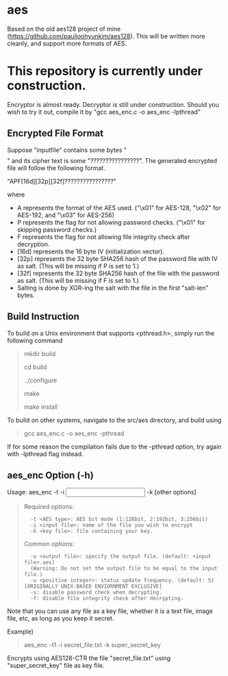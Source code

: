 # aes
Based on the old aes128 project of mine (https://github.com/pauljoohyunkim/aes128). This will be written more cleanly, and support more formats of AES.

# This repository is currently under construction.
Encryptor is almost ready. Decryptor is still under construction.
Should you wish to try it out, compile it by "gcc aes_enc.c -o aes_enc -lpthread"

## Encrypted File Format

Suppose "inputfile" contains some bytes "$$$$$$$$$$$$$$$$" and its cipher text is some "????????????????". The generated encrypted file will follow the following format.

"APF[16d][32p][32f]????????????????"

where
* A represents the format of the AES used. ("\x01" for AES-128, "\x02" for AES-192, and "\x03" for AES-256)
* P represents the flag for not allowing password checks. ("\x01" for skipping password checks.)
* F represents the flag for not allowing file integrity check after decryption.
* [16d] represents the 16 byte IV (initialization vector).
* [32p] represents the 32 byte SHA256 hash of the password file with IV as salt. (This will be missing if P is set to 1.)
* [32f] represents the 32 byte SHA256 hash of the file with the password as salt. (This will be missing if F is set to 1.)
* Salting is done by XOR-ing the salt with the file in the first "salt-len" bytes.

## Build Instruction
To build on a Unix environment that supports <pthread.h>, simply run the following command

> mkdir build
>
> cd build
>
> ../configure
>
> make
>
> make install

To build on other systems, navigate to the src/aes directory, and build using

> gcc aes_enc.c -o aes_enc -pthread

If for some reason the compilation fails due to the -pthread option, try again with -lpthread flag instead.

## aes_enc Option (-h)
Usage: aes_enc -t <AES type> -i <input file> -k <key file> [other options]


> Required options:
>
>       -t <AES type>: AES bit mode (1:128bit, 2:192bit, 3:256bit)
>       -i <input file>: name of the file you wish to encrypt
>       -k <key file>: file containing your key.
>
> Common options:
>
>       -o <output file>: specify the output file. (default: <input file>.aes)
>       (Warning: Do not set the output file to be equal to the input file.)
>       -u <positive integer>: status update frequency. (default: 5)     [ORIGINALLY UNIX-BASED ENVIORNMENT EXCLUSIVE]
>       -s: disable password check when decrypting.
>       -f: disable file integrity check after decrypting.

Note that you can use any file as a key file, whether it is a text file, image file, etc, as long as you keep it secret.

Example)
> aes_enc -t1 -i secret_file.txt -k super_secret_key

Encrypts using AES128-CTR the file "secret_file.txt" using "super_secret_key" file as key file.
